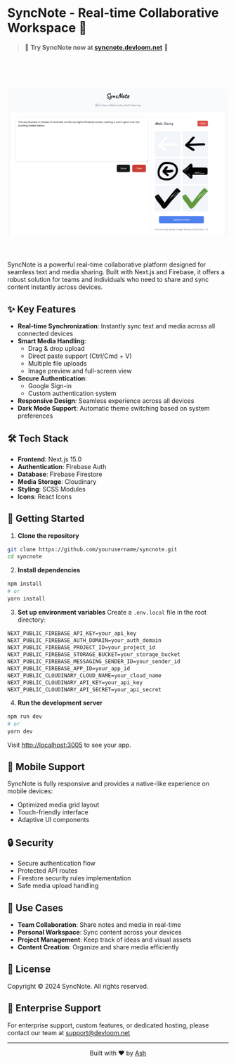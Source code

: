 # SyncNote - Real-time Collaborative Workspace 🚀



> 🌟 **Try SyncNote now at [syncnote.devloom.net](https://syncnote.devloom.net)** 🌟

&nbsp;
&nbsp;

<div align="center">
  <img src="public/assets/syncnote-screenshot.png" alt="SyncNote" width="700" style="margin: 40px 0;">
</div>

SyncNote is a powerful real-time collaborative platform designed for seamless text and media sharing. Built with Next.js and Firebase, it offers a robust solution for teams and individuals who need to share and sync content instantly across devices.

## ✨ Key Features

- **Real-time Synchronization**: Instantly sync text and media across all connected devices
- **Smart Media Handling**: 
  - Drag & drop upload
  - Direct paste support (Ctrl/Cmd + V)
  - Multiple file uploads
  - Image preview and full-screen view
- **Secure Authentication**:
  - Google Sign-in
  - Custom authentication system
- **Responsive Design**: Seamless experience across all devices
- **Dark Mode Support**: Automatic theme switching based on system preferences

## 🛠 Tech Stack

- **Frontend**: Next.js 15.0
- **Authentication**: Firebase Auth
- **Database**: Firebase Firestore
- **Media Storage**: Cloudinary
- **Styling**: SCSS Modules
- **Icons**: React Icons

## 🚀 Getting Started

1. **Clone the repository**

```bash
git clone https://github.com/yourusername/syncnote.git
cd syncnote
```

2. **Install dependencies**
```bash
npm install
# or
yarn install
```

3. **Set up environment variables**
Create a `.env.local` file in the root directory:
```env
NEXT_PUBLIC_FIREBASE_API_KEY=your_api_key
NEXT_PUBLIC_FIREBASE_AUTH_DOMAIN=your_auth_domain
NEXT_PUBLIC_FIREBASE_PROJECT_ID=your_project_id
NEXT_PUBLIC_FIREBASE_STORAGE_BUCKET=your_storage_bucket
NEXT_PUBLIC_FIREBASE_MESSAGING_SENDER_ID=your_sender_id
NEXT_PUBLIC_FIREBASE_APP_ID=your_app_id
NEXT_PUBLIC_CLOUDINARY_CLOUD_NAME=your_cloud_name
NEXT_PUBLIC_CLOUDINARY_API_KEY=your_api_key
NEXT_PUBLIC_CLOUDINARY_API_SECRET=your_api_secret
```

4. **Run the development server**
```bash
npm run dev
# or
yarn dev
```

Visit [http://localhost:3005](http://localhost:3005) to see your app.

## 📱 Mobile Support

SyncNote is fully responsive and provides a native-like experience on mobile devices:
- Optimized media grid layout
- Touch-friendly interface
- Adaptive UI components

## 🔒 Security

- Secure authentication flow
- Protected API routes
- Firestore security rules implementation
- Safe media upload handling

## 🎯 Use Cases

- **Team Collaboration**: Share notes and media in real-time
- **Personal Workspace**: Sync content across your devices
- **Project Management**: Keep track of ideas and visual assets
- **Content Creation**: Organize and share media efficiently

## 📄 License

Copyright © 2024 SyncNote. All rights reserved.

## 💼 Enterprise Support

For enterprise support, custom features, or dedicated hosting, please contact our team at [support@devloom.net](mailto:support@devloom.net)

---

<p align="center">Built with ❤️ by <a href="https://github.com/Eiad">Ash</a></p>